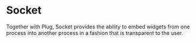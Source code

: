 # Socket

Together with Plug, Socket provides the ability to embed widgets from one process into another process in a fashion that is transparent to the user.
